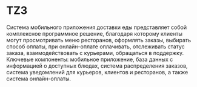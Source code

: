 # TZ3
Система мобильного приложения доставки еды представляет собой комплексное программное решение, благодаря которому клиенты могут просмотривать меню ресторанов, оформлять заказы, выбирать способ оплаты, при онлайн-оплате оплачивать, отслеживать статус заказа, взаимодействовать с курьерами, обращаться в поддержку. Ключевые компоненты: мобильное приложение, база данных с информацией о доступных блюдах, система распределения заказов, система уведомлений для курьеров, клиентов и ресторанов, а также система онлайн-оплаты.
